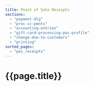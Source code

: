 ```yaml
---
title: Point of Sale Receipts
sections:
  - "payment-dlg"
  - "proc-cc-pmnts"
  - "accounting-entries"
  - "gift-card-processing-pos-profile"
  - "change-due-to-customers"
  - "printing"
sorted_pages:
  - "pos_receipts"
---
```

# {{page.title}}
